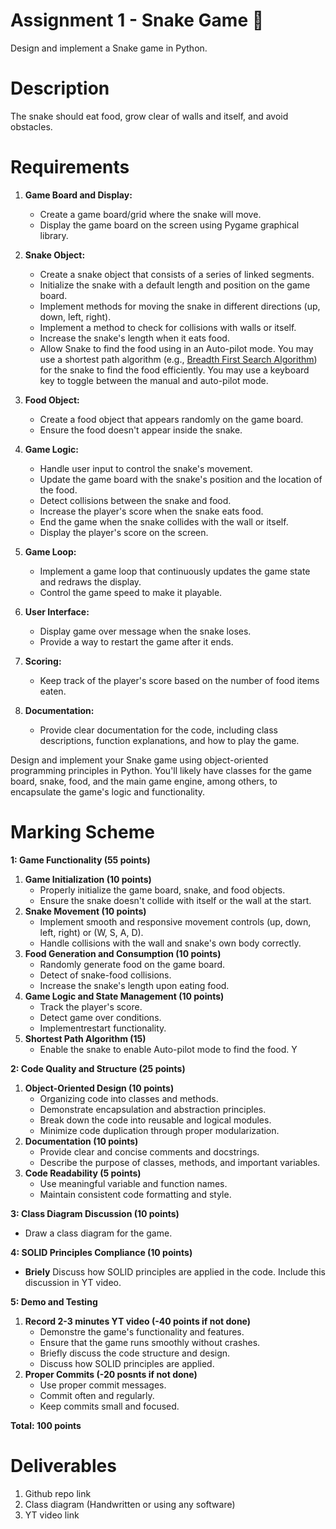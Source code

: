 # Assignment 1 - Snake Game 🐍
Design and implement a Snake game in Python.


# Description
The snake should eat food, grow clear of walls and itself, and avoid obstacles. 


# Requirements
1. **Game Board and Display:**
   - Create a game board/grid where the snake will move.
   - Display the game board on the screen using Pygame graphical library.

1. **Snake Object:**
   - Create a snake object that consists of a series of linked segments.
   - Initialize the snake with a default length and position on the game board.
   - Implement methods for moving the snake in different directions (up, down, left, right).
   - Implement a method to check for collisions with walls or itself.
   - Increase the snake's length when it eats food.
   - Allow Snake to find the food using in an Auto-pilot mode. You may use a shortest path algorithm (e.g., [Breadth First Search Algorithm](https://www.youtube.com/watch?v=oDqjPvD54Ss&t=0s)) for the snake to find the food efficiently. You may use a keyboard key to toggle between the manual and auto-pilot mode.

1. **Food Object:**
   - Create a food object that appears randomly on the game board.
   - Ensure the food doesn't appear inside the snake.

1. **Game Logic:**
   - Handle user input to control the snake's movement.
   - Update the game board with the snake's position and the location of the food.
   - Detect collisions between the snake and food.
   - Increase the player's score when the snake eats food.
   - End the game when the snake collides with the wall or itself.
   - Display the player's score on the screen.

1. **Game Loop:**
   - Implement a game loop that continuously updates the game state and redraws the display.
   - Control the game speed to make it playable.

1. **User Interface:**
   - Display game over message when the snake loses.
   - Provide a way to restart the game after it ends.

1. **Scoring:**
   - Keep track of the player's score based on the number of food items eaten.

1. **Documentation:**
    - Provide clear documentation for the code, including class descriptions, function explanations, and how to play the game.


Design and implement your Snake game using object-oriented programming principles in Python. You'll likely have classes for the game board, snake, food, and the main game engine, among others, to encapsulate the game's logic and functionality.


# Marking Scheme
**1: Game Functionality (55 points)**

1. **Game Initialization (10 points)**
   - Properly initialize the game board, snake, and food objects.
   - Ensure the snake doesn't collide with itself or the wall at the start.
1. **Snake Movement (10 points)**
   - Implement smooth and responsive movement controls (up, down, left, right) or (W, S, A, D).
   - Handle collisions with the wall and snake's own body correctly.
1. **Food Generation and Consumption (10 points)**
   - Randomly generate food on the game board.
   - Detect of snake-food collisions.
   - Increase the snake's length upon eating food.
1. **Game Logic and State Management (10 points)**
   - Track the player's score.
   - Detect game over conditions.
   - Implementrestart functionality.
1. **Shortest Path Algorithm (15)**
   - Enable the snake to enable Auto-pilot mode to find the food. Y

**2: Code Quality and Structure (25 points)**

1. **Object-Oriented Design (10 points)**
   - Organizing code into classes and methods.
   - Demonstrate encapsulation and abstraction principles.
   - Break down the code into reusable and logical modules.
   - Minimize code duplication through proper modularization.
1. **Documentation (10 points)**
   - Provide clear and concise comments and docstrings.
   - Describe the purpose of classes, methods, and important variables.
1. **Code Readability (5 points)**
   - Use meaningful variable and function names.
   - Maintain consistent code formatting and style.

**3: Class Diagram Discussion (10 points)** 
   - Draw a class diagram for the game. 

**4: SOLID Principles Compliance (10 points)**   
   - **Briely** Discuss how SOLID principles are applied in the code. Include this discussion in YT video.



**5: Demo and Testing**
1. **Record 2-3 minutes YT video (-40 points if not done)**
    - Demonstre the game's functionality and features.
    - Ensure that the game runs smoothly without crashes.
    - Briefly discuss the code structure and design.
    - Discuss how SOLID principles are applied.
2. **Proper Commits (-20 posnts if not done)**
   - Use proper commit messages.
   - Commit often and regularly.
   - Keep commits small and focused.

**Total: 100 points**

# Deliverables
1. Github repo link
1. Class diagram (Handwritten or using any software)
1. YT video link

